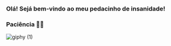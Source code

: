 ### Olá! Sejá bem-vindo ao meu pedacinho de insanidade!
### Paciência 🐱‍👤
![giphy (1)](https://user-images.githubusercontent.com/85132892/142926038-ae5a73ad-e800-4a1c-b0bd-cb92c7190fdf.gif)
